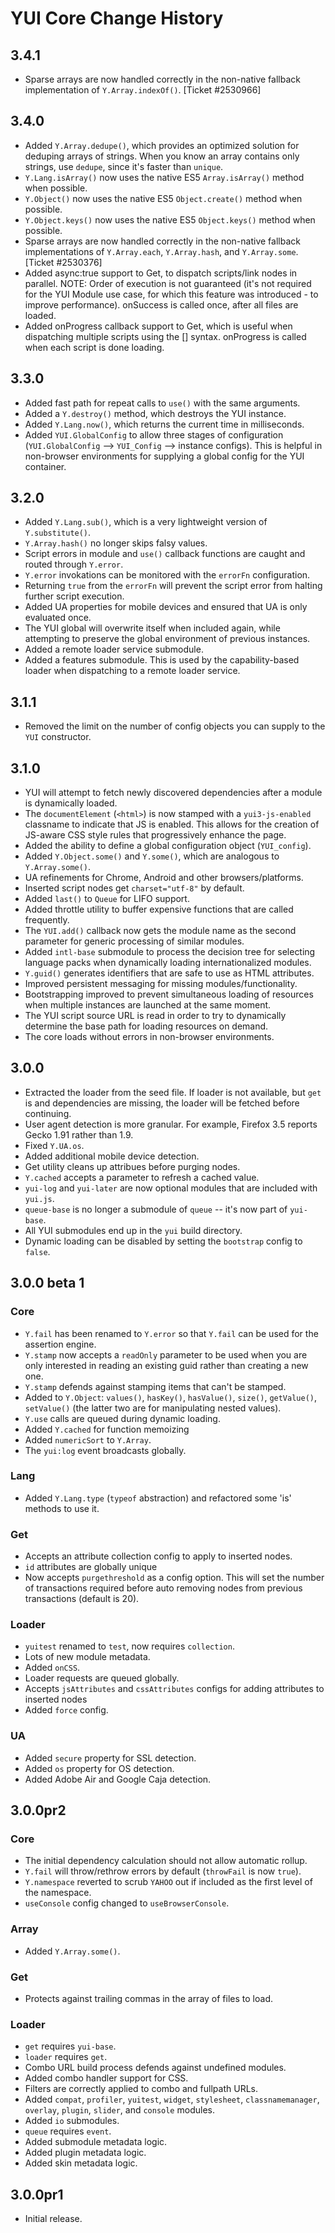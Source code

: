 YUI Core Change History
=======================

3.4.1
-----

* Sparse arrays are now handled correctly in the non-native fallback
  implementation of `Y.Array.indexOf()`. [Ticket #2530966]


3.4.0
-----

* Added `Y.Array.dedupe()`, which provides an optimized solution for deduping
  arrays of strings. When you know an array contains only strings, use `dedupe`,
  since it's faster than `unique`.
* `Y.Lang.isArray()` now uses the native ES5 `Array.isArray()` method when
  possible.
* `Y.Object()` now uses the native ES5 `Object.create()` method when possible.
* `Y.Object.keys()` now uses the native ES5 `Object.keys()` method when
  possible.
* Sparse arrays are now handled correctly in the non-native fallback
  implementations of `Y.Array.each`, `Y.Array.hash`, and `Y.Array.some`.
  [Ticket #2530376]
* Added async:true support to Get, to dispatch scripts/link nodes in parallel.
  NOTE: Order of execution is not guaranteed (it's not required for the YUI
  Module use case, for which this feature was introduced - to improve performance).
  onSuccess is called once, after all files are loaded.
* Added onProgress callback support to Get, which is useful when dispatching
  multiple scripts using the [] syntax. onProgress is called when each script
  is done loading.


3.3.0
-----

* Added fast path for repeat calls to `use()` with the same arguments.
* Added a `Y.destroy()` method, which destroys the YUI instance.
* Added `Y.Lang.now()`, which returns the current time in milliseconds.
* Added `YUI.GlobalConfig` to allow three stages of configuration
  (`YUI.GlobalConfig` --> `YUI_Config` --> instance configs). This is helpful in
  non-browser environments for supplying a global config for the YUI container.


3.2.0
-----

* Added `Y.Lang.sub()`, which is a very lightweight version of `Y.substitute()`.
* `Y.Array.hash()` no longer skips falsy values.
* Script errors in module and `use()` callback functions are caught and routed
  through `Y.error`.
* `Y.error` invokations can be monitored with the `errorFn` configuration.
* Returning `true` from the `errorFn` will prevent the script error from halting
  further script execution.
* Added UA properties for mobile devices and ensured that UA is only evaluated
  once.
* The YUI global will overwrite itself when included again, while attempting to
  preserve the global environment of previous instances.
* Added a remote loader service submodule.
* Added a features submodule.  This is used by the capability-based loader
  when dispatching to a remote loader service.


3.1.1
-----

* Removed the limit on the number of config objects you can supply to the
  `YUI` constructor.


3.1.0
-----

* YUI will attempt to fetch newly discovered dependencies after a module is
  dynamically loaded.
* The `documentElement` (`<html>`) is now stamped with a `yui3-js-enabled`
  classname to indicate that JS is enabled. This allows for the creation of
  JS-aware CSS style rules that progressively enhance the page.
* Added the ability to define a global configuration object (`YUI_config`).
* Added `Y.Object.some()` and `Y.some()`, which are analogous to
  `Y.Array.some()`.
* UA refinements for Chrome, Android and other browsers/platforms.
* Inserted script nodes get `charset="utf-8"` by default.
* Added `last()` to `Queue` for LIFO support.
* Added throttle utility to buffer expensive functions that are called
  frequently.
* The `YUI.add()` callback now gets the module name as the second parameter for
  generic processing of similar modules.
* Added `intl-base` submodule to process the decision tree for selecting
  language packs when dynamically loading internationalized modules.
* `Y.guid()` generates identifiers that are safe to use as HTML attributes.
* Improved persistent messaging for missing modules/functionality.
* Bootstrapping improved to prevent simultaneous loading of resources when
  multiple instances are launched at the same moment.
* The YUI script source URL is read in order to try to dynamically determine the
  base path for loading resources on demand.
* The core loads without errors in non-browser environments.


3.0.0
-----

* Extracted the loader from the seed file. If loader is not available, but `get`
  is and dependencies are missing, the loader will be fetched before continuing.
* User agent detection is more granular. For example, Firefox 3.5 reports Gecko
  1.91 rather than 1.9.
* Fixed `Y.UA.os`.
* Added additional mobile device detection.
* Get utility cleans up attribues before purging nodes.
* `Y.cached` accepts a parameter to refresh a cached value.
* `yui-log` and `yui-later` are now optional modules that are included with
  `yui.js`.
* `queue-base` is no longer a submodule of `queue` -- it's now part of
  `yui-base`.
* All YUI submodules end up in the `yui` build directory.
* Dynamic loading can be disabled by setting the `bootstrap` config to `false`.


3.0.0 beta 1
-----

### Core

* `Y.fail` has been renamed to `Y.error` so that `Y.fail` can be used for the
  assertion engine.
* `Y.stamp` now accepts a `readOnly` parameter to be used when you are only
  interested in reading an existing guid rather than creating a new one.
* `Y.stamp` defends against stamping items that can't be stamped.
* Added to `Y.Object`: `values()`, `hasKey()`, `hasValue()`, `size()`,
  `getValue()`, `setValue()` (the latter two are for manipulating nested
  values).
* `Y.use` calls are queued during dynamic loading.
* Added `Y.cached` for function memoizing
* Added `numericSort` to `Y.Array`.
* The `yui:log` event broadcasts globally.

### Lang

* Added `Y.Lang.type` (`typeof` abstraction) and refactored some 'is' methods to
  use it.

### Get

* Accepts an attribute collection config to apply to inserted nodes.
* `id` attributes are globally unique
* Now accepts `purgethreshold` as a config option. This will set the number of
  transactions required before auto removing nodes from previous transactions
  (default is 20).

### Loader

* `yuitest` renamed to `test`, now requires `collection`.
* Lots of new module metadata.
* Added `onCSS`.
* Loader requests are queued globally.
* Accepts `jsAttributes` and `cssAttributes` configs for adding attributes to
  inserted nodes
* Added `force` config.

### UA

* Added `secure` property for SSL detection.
* Added `os` property for OS detection.
* Added Adobe Air and Google Caja detection.


3.0.0pr2
--------

### Core

* The initial dependency calculation should not allow automatic rollup.
* `Y.fail` will throw/rethrow errors by default (`throwFail` is now `true`).
* `Y.namespace` reverted to scrub `YAHOO` out if included as the first level of
  the namespace.
* `useConsole` config changed to `useBrowserConsole`.


### Array

* Added `Y.Array.some()`.


### Get

* Protects against trailing commas in the array of files to load.


### Loader

* `get` requires `yui-base`.
* `loader` requires `get`.
* Combo URL build process defends against undefined modules.
* Added combo handler support for CSS.
* Filters are correctly applied to combo and fullpath URLs.
* Added `compat`, `profiler`, `yuitest`, `widget`, `stylesheet`,
  `classnamemanager`, `overlay`, `plugin`, `slider`, and `console` modules.
* Added `io` submodules.
* `queue` requires `event`.
* Added submodule metadata logic.
* Added plugin metadata logic.
* Added skin metadata logic.


3.0.0pr1
--------

* Initial release.
